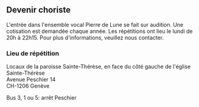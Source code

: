 ## Devenir choriste ##

L'entrée dans l'ensemble vocal Pierre de Lune se fait sur audition. Une cotisation est demandée chaque année. Les répétitions ont lieu le lundi de 20h à 22h15. Pour plus d'informations, veuillez nous contacter.

### Lieu de répétition ###

Locaux de la paroisse Sainte-Thérèse, en face du côté gauche de l'église Sainte-Thérèse  
Avenue Peschier 14  
CH-1206 Genève

Bus 3, 1 ou 5: arrêt Peschier
